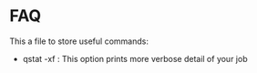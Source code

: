 # FAQ

This a file to store useful commands:
 - qstat -xf <job-id> : This option prints more verbose detail of your job